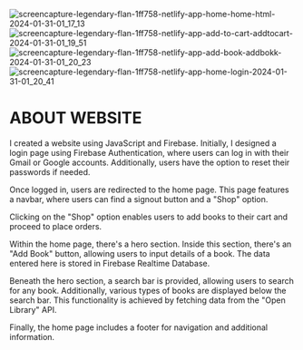![screencapture-legendary-flan-1ff758-netlify-app-home-home-html-2024-01-31-01_17_13](https://github.com/DuresameenShafi/Book-library-with-JS-and-firebase/assets/141540265/06f5dfe7-953d-4402-9014-4e44336f3e85)
![screencapture-legendary-flan-1ff758-netlify-app-add-to-cart-addtocart-2024-01-31-01_19_51](https://github.com/DuresameenShafi/Book-library-with-JS-and-firebase/assets/141540265/5ab2216e-981a-4cc7-9801-b5694c0b7ed8)
![screencapture-legendary-flan-1ff758-netlify-app-add-book-addbokk-2024-01-31-01_20_23](https://github.com/DuresameenShafi/Book-library-with-JS-and-firebase/assets/141540265/c8215150-a782-4477-8ede-136216831048)
![screencapture-legendary-flan-1ff758-netlify-app-home-login-2024-01-31-01_20_41](https://github.com/DuresameenShafi/Book-library-with-JS-and-firebase/assets/141540265/6a6be740-8492-4a2e-bc56-7fa83378d48e)


# ABOUT WEBSITE

I created a website using JavaScript and Firebase. Initially, I designed a login page using Firebase Authentication, where users can log in with their Gmail or Google accounts.
Additionally, users have the option to reset their passwords if needed.

Once logged in, users are redirected to the home page. This page features a navbar, where users can find a signout button and a "Shop" option.

Clicking on the "Shop" option enables users to add books to their cart and proceed to place orders.

Within the home page, there's a hero section. Inside this section, there's an "Add Book" button, allowing users to input details of a book. The data entered here is stored 
in Firebase Realtime Database.

Beneath the hero section, a search bar is provided, allowing users to search for any book. Additionally, various types of books are displayed below the search bar. 
This functionality is achieved by fetching data from the "Open Library" API.

Finally, the home page includes a footer for navigation and additional information.
